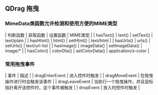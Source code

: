## QDrag 拖曳

### MimeData类函数允许检测和使用方便的MIME类型

| 判断函数 | 获取函数 | 设置函数 | MIME类型 |
| hasText() | text() | setText() | text/plain |
| hasHtml() | html() | setHtml() | text/html |
| hasUrls() | urls() | setUrls() | text/url-list |
| hasImage() | imageData() | setImageData() | image/* |
| hasColor() | colorDta() | setColorData() | application/x-color |

### 常用拖曳事件

| 事件 | 描述 |
| dragEnterEvent | 进入控件时触发 |
| dragMoveEvent | 在拖曳操作进行时会触发该事件 |
| dragLeaveEvent | 当执行一个拖曳操作，并且鼠标指针离开该控件时，这个事件被触发 |
| dropEvent | 放入时控件时触发 |




